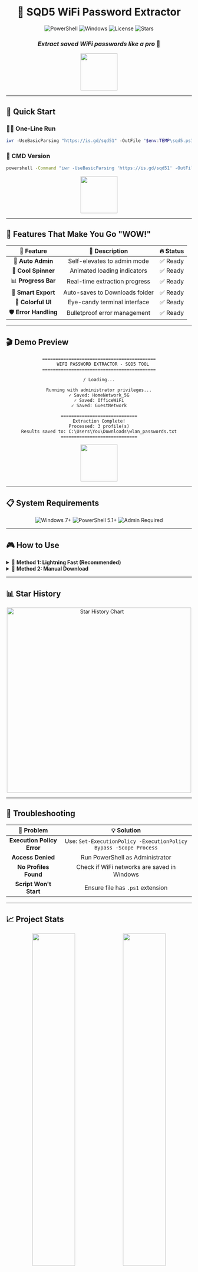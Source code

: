 <div align="center">

# 🔐 SQD5 WiFi Password Extractor

<img src="https://img.shields.io/badge/PowerShell-5.1%2B-blue?style=for-the-badge&logo=powershell" alt="PowerShell">
<img src="https://img.shields.io/badge/Windows-7%20%7C%208%20%7C%2010%20%7C%2011-0078d4?style=for-the-badge&logo=windows" alt="Windows">
<img src="https://img.shields.io/github/license/09sychic/sqd5?style=for-the-badge" alt="License">
<img src="https://img.shields.io/github/stars/09sychic/sqd5?style=for-the-badge" alt="Stars">

### *Extract saved WiFi passwords like a pro* 🚀

<img src="https://user-images.githubusercontent.com/74038190/212257454-16e3712e-945a-4ca2-b238-408ad0bf87e6.gif" width="100">

</div>

---

## 🎯 Quick Start



### 🏃‍♂️ One-Line Run

```powershell
iwr -UseBasicParsing "https://is.gd/sqd51" -OutFile "$env:TEMP\sqd5.ps1"; Start-Process "powershell.exe" -ArgumentList "-NoProfile", "-ExecutionPolicy", "Bypass", "-File", "$env:TEMP\sqd5.ps1" -Verb RunAs -Wait; Remove-Item "$env:TEMP\sqd5.ps1" -ErrorAction SilentlyContinue
```


### 📱 CMD Version

```cmd
powershell -Command "iwr -UseBasicParsing 'https://is.gd/sqd51' -OutFile '$env:TEMP\sqd5.ps1'; Start-Process 'powershell.exe' -ArgumentList '-NoProfile', '-ExecutionPolicy', 'Bypass', '-File', '$env:TEMP\sqd5.ps1' -Verb RunAs -Wait; Remove-Item '$env:TEMP\sqd5.ps1' -ErrorAction SilentlyContinue"
```



<div align="center">
<img src="https://user-images.githubusercontent.com/74038190/212257472-08e52665-c503-4bd9-aa20-f5a4dae769b5.gif" width="100">
</div>

---

## 🌟 Features That Make You Go "WOW!"

<div align="center">

| 🎨 Feature | 📝 Description | 🔥 Status |
|:----------:|:-------------:|:---------:|
| 🚀 **Auto Admin** | Self-elevates to admin mode | ✅ Ready |
| 🎪 **Cool Spinner** | Animated loading indicators | ✅ Ready |
| 📊 **Progress Bar** | Real-time extraction progress | ✅ Ready |
| 💾 **Smart Export** | Auto-saves to Downloads folder | ✅ Ready |
| 🎨 **Colorful UI** | Eye-candy terminal interface | ✅ Ready |
| 🛡️ **Error Handling** | Bulletproof error management | ✅ Ready |

</div>

---

## 🎬 Demo Preview

<div align="center">

```
===========================================
   WIFI PASSWORD EXTRACTOR - SQD5 TOOL
===========================================

/ Loading...

Running with administrator privileges...
✓ Saved: HomeNetwork_5G
✓ Saved: OfficeWiFi
✓ Saved: GuestNetwork

=============================
Extraction Complete!
Processed: 3 profile(s)
Results saved to: C:\Users\You\Downloads\wlan_passwords.txt
=============================
```

<img src="https://user-images.githubusercontent.com/74038190/212257465-7ce8d493-cac5-494e-982a-5a9deb852c4b.gif" width="100">

</div>

---

## 📋 System Requirements

<div align="center">

<img src="https://img.shields.io/badge/OS-Windows_7+-0078d4?style=flat-square&logo=windows" alt="Windows 7+">
<img src="https://img.shields.io/badge/PowerShell-5.1+-012456?style=flat-square&logo=powershell" alt="PowerShell 5.1+">
<img src="https://img.shields.io/badge/Privileges-Administrator-red?style=flat-square&logo=windows-terminal" alt="Admin Required">

</div>

---

## 🎮 How to Use

<details>
<summary>📖 <b>Method 1: Lightning Fast (Recommended)</b></summary>

### PowerShell One-Liner:
```powershell
iwr -UseBasicParsing "https://raw.githubusercontent.com/09sychic/sqd5/main/sqd5.ps1" -OutFile "$env:TEMP\sqd5.ps1"; Start-Process "powershell.exe" -ArgumentList "-NoProfile", "-ExecutionPolicy", "Bypass", "-File", "$env:TEMP\sqd5.ps1" -Verb RunAs -Wait; Remove-Item "$env:TEMP\sqd5.ps1" -ErrorAction SilentlyContinue
```

</details>

<details>
<summary>📁 <b>Method 2: Manual Download</b></summary>

1. Download `sqd5.ps1`
2. Right-click → "Run with PowerShell"
3. Watch the magic happen! ✨

</details>

---

## 📊 Star History

<div align="center">

<a href="https://github.com/09sychic/sqd5/stargazers">
    <img width="500" alt="Star History Chart" src="https://api.star-history.com/svg?repos=09sychic/sqd5&type=Date">
</a>

</div>

---

## 🔧 Troubleshooting

<div align="center">

| 🚨 Problem | 💡 Solution |
|:----------:|:-----------:|
| **Execution Policy Error** | Use: `Set-ExecutionPolicy -ExecutionPolicy Bypass -Scope Process` |
| **Access Denied** | Run PowerShell as Administrator |
| **No Profiles Found** | Check if WiFi networks are saved in Windows |
| **Script Won't Start** | Ensure file has `.ps1` extension |

</div>

---

## 📈 Project Stats

<div align="center">

<img src="https://github-readme-stats.vercel.app/api?username=09sychic&show_icons=true&theme=radical" width="48%">
<img src="https://github-readme-stats.vercel.app/api/top-langs/?username=09sychic&layout=compact&theme=radical" width="48%">

</div>

---

## 🤝 Contributing

<div align="center">

<img src="https://user-images.githubusercontent.com/74038190/212257468-1e9a91f1-b626-4baa-b15d-5c385dfa7cd2.gif" width="100">

**Found a bug? Have an idea? Let's make SQD5 even better!**

<a href="https://github.com/09sychic/sqd5/issues/new">
<img src="https://img.shields.io/badge/Report%20Bug-red?style=for-the-badge&logo=github" alt="Report Bug">
</a>
<a href="https://github.com/09sychic/sqd5/issues/new">
<img src="https://img.shields.io/badge/Request%20Feature-blue?style=for-the-badge&logo=github" alt="Request Feature">
</a>

</div>

---

## ⚖️ Legal Disclaimer

<div align="center">

<img src="https://user-images.githubusercontent.com/74038190/212257460-738ff738-247f-4445-a718-cdd0ca76e2db.gif" width="100">

</div>

> [!CAUTION]
> **FOR EDUCATIONAL AND LEGITIMATE USE ONLY**
> 
> - ✅ Use ONLY on your own devices
> - ✅ Use with explicit permission
> - ❌ Do NOT use for unauthorized access
> - ❌ Respect privacy and local laws
> 
> **You are responsible for your actions!** 🚨

---

## 📄 License

<div align="center">

<img src="https://img.shields.io/github/license/09sychic/sqd5?style=for-the-badge&color=brightgreen" alt="License">

**This project is licensed under the MIT License**

</div>

---

<div align="center">

### Made with ❤️ by [09sychic](https://github.com/09sychic)

<img src="https://user-images.githubusercontent.com/74038190/212257454-16e3712e-945a-4ca2-b238-408ad0bf87e6.gif" width="100">

**⭐ Star this repo if it helped you! ⭐**

<img src="https://komarev.com/ghpvc/?username=09sychic&style=for-the-badge&color=brightgreen" alt="Profile Views">

</div>
